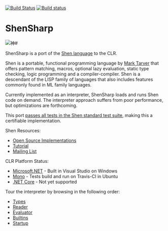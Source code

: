 [![Build Status](https://api.travis-ci.org/rkoeninger/ShenSharp.svg?branch=master)](https://travis-ci.org/rkoeninger/ShenSharp)
[![Build status](https://ci.appveyor.com/api/projects/status/dy12w63pi5kqlhyr/branch/master?svg=true)](https://ci.appveyor.com/project/rkoeninger/shensharp/branch/master)

# ShenSharp

![神#](https://raw.githubusercontent.com/rkoeninger/ShenSharp/master/ShenSharp.png)

ShenSharp is a port of the [Shen language](http://shenlanguage.org/) to the CLR.

Shen is a portable, functional programming language by [Mark Tarver](http://www.lambdassociates.org/) that offers pattern matching, macros, optional lazy evaluation, static type checking, logic programming and a compiler-compiler. Shen is a descendant of the LISP family of languages that also includes features commonly found in ML family languages.

Currently implemented as an interpreter, ShenSharp loads and runs Shen code on demand. The interpreter approach suffers from poor performance, but optimizations are forthcoming.

This port [passes all tests in the Shen standard test suite](https://gist.github.com/rkoeninger/2f29ca2f6d5ab88c8f4dccacc4def3fc), making this a certifiable implementation.

Shen Resources:
  * [Open Source Implementations](http://www.shenlanguage.org/download_form.html)
  * [Tutorial](http://www.shenlanguage.org/learn-shen/index.html)
  * [Mailing List](https://groups.google.com/forum/#!forum/qilang)

CLR Platform Status:
  * [Microsoft.NET](https://www.microsoft.com/net) - Built in Visual Studio on Windows
  * [Mono](http://www.mono-project.com/) - Tests build and run on Travis-CI in Ubuntu
  * [.NET Core](https://www.microsoft.com/net/core#windowsvs2015) - Not yet supported

Tour the interpreter by browsing in the following order:
  * [Types](https://github.com/rkoeninger/ShenSharp/blob/master/Kl/Types.fs)
  * [Reader](https://github.com/rkoeninger/ShenSharp/blob/master/Kl.Load/Reader.fs)
  * [Evaluator](https://github.com/rkoeninger/ShenSharp/blob/master/Kl/Evaluator.fs)
  * [Builtins](https://github.com/rkoeninger/ShenSharp/blob/master/Kl/Builtins.fs)
  * [Startup](https://github.com/rkoeninger/ShenSharp/blob/master/Kl/Startup.fs)
